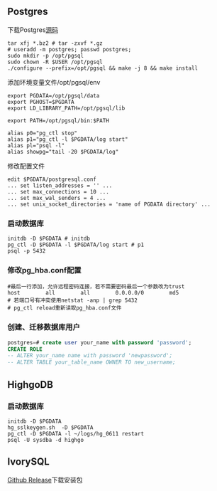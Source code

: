 ## Postgres
下载Postgres[源码](http://www.postgresql.org/ftp/source/)
```
tar xfj *.bz2 # tar -zxvf *.gz
# useradd -m postgres; passwd postgres;
sudo mkdir -p /opt/pgsql
sudo chown -R $USER /opt/pgsql
./configure --prefix=/opt/pgsql && make -j 8 && make install
```

添加环境变量文件/opt/pgsql/env
```
export PGDATA=/opt/pgsql/data
export PGHOST=$PGDATA
export LD_LIBRARY_PATH=/opt/pgsql/lib

export PATH=/opt/pgsql/bin:$PATH

alias p0="pg_ctl stop"
alias p1="pg_ctl -l $PGDATA/log start"
alias pl="psql -l"
alias showpg="tail -20 $PGDATA/log"
```

修改配置文件
```
edit $PGDATA/postgresql.conf
... set listen_addresses = '' ...
... set max_connections = 10 ...
... set max_wal_senders = 4 ...
... set unix_socket_directories = 'name of PGDATA directory' ...
```

### 启动数据库
```
initdb -D $PGDATA # initdb
pg_ctl -D $PGDATA -l $PGDATA/log start # p1
psql -p 5432 
```
### 修改pg_hba.conf配置
```
#最后一行添加，允许远程密码连接，若不需要密码最后一个参数改为trust
host        all        all        0.0.0.0/0        md5
# 若端口号有冲突使用netstat -anp | grep 5432
# pg_ctl reload重新读取pg_hba.conf文件
```

### 创建、迁移数据库用户
```sql
postgres=# create user your_name with password 'password';
CREATE ROLE
-- ALTER your_name name with password 'newpassword'; 
-- ALTER TABLE your_table_name OWNER TO new_username;
```
## HighgoDB

### 启动数据库
```shell
initdb -D $PGDATA
hg_sslkeygen.sh  -D $PGDATA
pg_ctl -D $PGDATA -l ~/logs/hg_0611 restart
psql -U sysdba -d highgo
``` 

## IvorySQL
[Github Release](https://github.com/IvorySQL/IvorySQL/releases)下载安装包